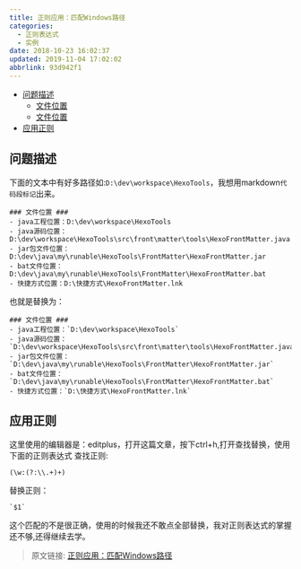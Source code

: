 ```yaml
---
title: 正则应用：匹配Windows路径
categories: 
  - 正则表达式
  - 实例
date: 2018-10-23 16:02:37
updated: 2019-11-04 17:02:02
abbrlink: 93d942f1
---
```

- [问题描述](/blog/93d942f1/#问题描述)
    - [文件位置](/blog/93d942f1/#文件位置)
    - [文件位置](/blog/93d942f1/#文件位置)
- [应用正则](/blog/93d942f1/#应用正则)

<!--more-->
<script src="https://cdn.bootcss.com/jquery/3.4.0/jquery.slim.min.js"></script>
<script>$(document).ready(function () {$(".post-body > ul:nth-child(1)").hide();});</script>

<!--end-->
## 问题描述 ##
下面的文本中有好多路径如:`D:\dev\workspace\HexoTools`，我想用markdown`代码段标记`出来。
```
### 文件位置 ###
- java工程位置：D:\dev\workspace\HexoTools
- java源码位置：D:\dev\workspace\HexoTools\src\front\matter\tools\HexoFrontMatter.java
- jar包文件位置：D:\dev\java\my\runable\HexoTools\FrontMatter\HexoFrontMatter.jar
- bat文件位置：D:\dev\java\my\runable\HexoTools\FrontMatter\HexoFrontMatter.bat
- 快捷方式位置：D:\快捷方式\HexoFrontMatter.lnk
```
也就是替换为：
```
### 文件位置 ###
- java工程位置：`D:\dev\workspace\HexoTools`
- java源码位置：`D:\dev\workspace\HexoTools\src\front\matter\tools\HexoFrontMatter.java`
- jar包文件位置：`D:\dev\java\my\runable\HexoTools\FrontMatter\HexoFrontMatter.jar`
- bat文件位置：`D:\dev\java\my\runable\HexoTools\FrontMatter\HexoFrontMatter.bat`
- 快捷方式位置：`D:\快捷方式\HexoFrontMatter.lnk`
```
## 应用正则 ##
这里使用的编辑器是：editplus，打开这篇文章，按下ctrl+h,打开查找替换，使用下面的正则表达式
查找正则:
```
(\w:(?:\\.+)+)
```
替换正则：
```
`$1`
```
这个匹配的不是很正确，使用的时候我还不敢点全部替换，我对正则表达式的掌握还不够,还得继续去学。

>原文链接: [正则应用：匹配Windows路径](https://lanlan2017.github.io/blog/93d942f1/)
